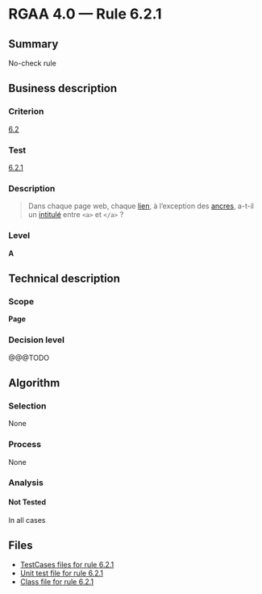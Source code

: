 # RGAA 4.0 — Rule 6.2.1

## Summary

No-check rule

## Business description

### Criterion

[6.2](https://www.numerique.gouv.fr/publications/rgaa-accessibilite/methode/criteres/#crit-6-2)

### Test

[6.2.1](https://www.numerique.gouv.fr/publications/rgaa-accessibilite/methode/criteres/#test-6-2-1)

### Description

> Dans chaque page web, chaque [lien](https://www.numerique.gouv.fr/publications/rgaa-accessibilite/methode/glossaire/#lien), à l’exception des [ancres](https://www.numerique.gouv.fr/publications/rgaa-accessibilite/methode/glossaire/#ancre), a-t-il un [intitulé](https://www.numerique.gouv.fr/publications/rgaa-accessibilite/methode/glossaire/#intitule-ou-nom-accessible-de-lien) entre `<a>` et `</a>` ?

### Level

**A**


## Technical description

### Scope

**Page**

### Decision level

@@@TODO


## Algorithm

### Selection

None

### Process

None

### Analysis

#### Not Tested

In all cases


## Files

- [TestCases files for rule 6.2.1](https://gitlab.com/asqatasun/Asqatasun/-/tree/master/rules/rules-rgaa4.0/src/test/resources/testcases/rgaa40/Rgaa40Rule060201/)
- [Unit test file for rule 6.2.1](https://gitlab.com/asqatasun/Asqatasun/-/blob/master/rules/rules-rgaa4.0/src/test/java/org/asqatasun/rules/rgaa40/Rgaa40Rule060201Test.java)
- [Class file for rule 6.2.1](https://gitlab.com/asqatasun/Asqatasun/-/blob/master/rules/rules-rgaa4.0/src/main/java/org/asqatasun/rules/rgaa40/Rgaa40Rule060201.java)


